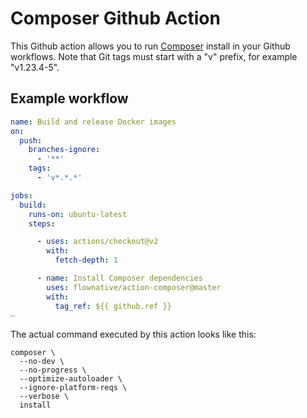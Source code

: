 # Composer Github Action

This Github action allows you to run
[Composer](https://getcomposer.org/) install in your Github workflows.
Note that Git tags must start with a "v" prefix, for example
"v1.23.4-5".

## Example workflow

````yaml
name: Build and release Docker images
on:
  push:
    branches-ignore:
      - '**'
    tags:
      - 'v*.*.*'

jobs:
  build:
    runs-on: ubuntu-latest
    steps:

      - uses: actions/checkout@v2
        with:
          fetch-depth: 1

      - name: Install Composer dependencies
        uses: flownative/action-composer@master
        with:
          tag_ref: ${{ github.ref }}
–
````

The actual command executed by this action looks like this:

```
composer \ 
  --no-dev \
  --no-progress \
  --optimize-autoloader \
  --ignore-platform-reqs \ 
  --verbose \ 
  install
```
